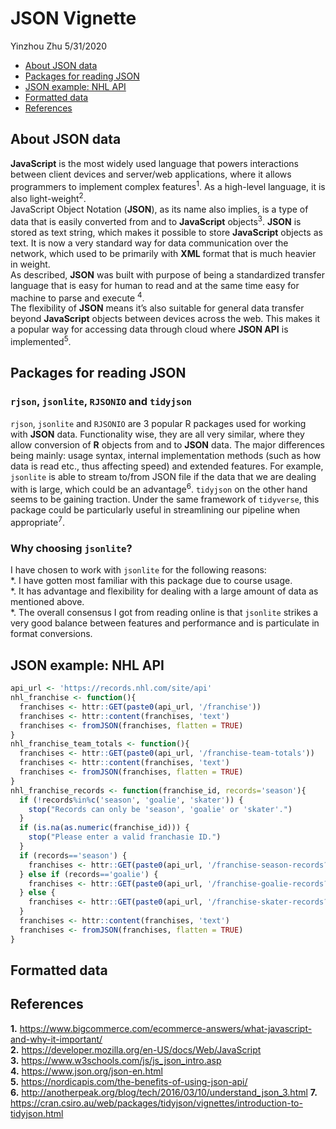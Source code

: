 JSON Vignette
================
Yinzhou Zhu
5/31/2020

  - [About JSON data](#about-json-data)
  - [Packages for reading JSON](#packages-for-reading-json)
  - [JSON example: NHL API](#json-example-nhl-api)
  - [Formatted data](#formatted-data)
  - [References](#references)

## About JSON data

**JavaScript** is the most widely used language that powers interactions
between client devices and server/web applications, where it allows
programmers to implement complex features<sup>1</sup>. As a high-level
language, it is also light-weight<sup>2</sup>.  
JavaScript Object Notation (**JSON**), as its name also implies, is a
type of data that is easily converted from and to **JavaScript**
objects<sup>3</sup>. **JSON** is stored as text string, which makes it
possible to store **JavaScript** objects as text. It is now a very
standard way for data communication over the network, which used to be
primarily with **XML** format that is much heavier in weight.  
As described, **JSON** was built with purpose of being a standardized
transfer language that is easy for human to read and at the same time
easy for machine to parse and execute <sup>4</sup>.  
The flexibility of **JSON** means it’s also suitable for general data
transfer beyond **JavaScript** objects between devices across the web.
This makes it a popular way for accessing data through cloud where
**JSON API** is implemented<sup>5</sup>.

## Packages for reading JSON

### `rjson`, `jsonlite`, `RJSONIO` and `tidyjson`

`rjson`, `jsonlite` and `RJSONIO` are 3 popular R packages used for
working with **JSON** data. Functionality wise, they are all very
similar, where they allow conversion of **R** objects from and to
**JSON** data. The major differences being mainly: usage syntax,
internal implementation methods (such as how data is read etc., thus
affecting speed) and extended features. For example, `jsonlite` is able
to stream to/from JSON file if the data that we are dealing with is
large, which could be an advantage<sup>6</sup>. `tidyjson` on the other
hand seems to be gaining traction. Under the same framework of
`tidyverse`, this package could be particularly useful in streamlining
our pipeline when appropriate<sup>7</sup>.

### Why choosing `jsonlite`?

I have chosen to work with `jsonlite` for the following reasons:  
*. I have gotten most familiar with this package due to course usage.  
*. It has advantage and flexibility for dealing with a large amount of
data as mentioned above.  
\*. The overall consensus I got from reading online is that `jsonlite`
strikes a very good balance between features and performance and is
particulate in format conversions.

## JSON example: NHL API

``` r
api_url <- 'https://records.nhl.com/site/api'
nhl_franchise <- function(){
  franchises <- httr::GET(paste0(api_url, '/franchise'))
  franchises <- httr::content(franchises, 'text')
  franchises <- fromJSON(franchises, flatten = TRUE)
}
nhl_franchise_team_totals <- function(){
  franchises <- httr::GET(paste0(api_url, '/franchise-team-totals'))
  franchises <- httr::content(franchises, 'text')
  franchises <- fromJSON(franchises, flatten = TRUE)
}
nhl_franchise_records <- function(franchise_id, records='season'){
  if (!records%in%c('season', 'goalie', 'skater')) {
    stop("Records can only be 'season', 'goalie' or 'skater'.")
  }
  if (is.na(as.numeric(franchise_id))) {
    stop("Please enter a valid franchasie ID.")
  }
  if (records=='season') {  
    franchises <- httr::GET(paste0(api_url, '/franchise-season-records?cayenneExp=franchiseId=',franchise_id))
  } else if (records=='goalie') {
    franchises <- httr::GET(paste0(api_url, '/franchise-goalie-records?cayenneExp=franchiseId=',franchise_id))
  } else {
    franchises <- httr::GET(paste0(api_url, '/franchise-skater-records?cayenneExp=franchiseId=',franchise_id))
  }
  franchises <- httr::content(franchises, 'text')
  franchises <- fromJSON(franchises, flatten = TRUE)
}
```

## Formatted data

## References

**1.**
<https://www.bigcommerce.com/ecommerce-answers/what-javascript-and-why-it-important/>  
**2.** <https://developer.mozilla.org/en-US/docs/Web/JavaScript>  
**3.** <https://www.w3schools.com/js/js_json_intro.asp>  
**4.** <https://www.json.org/json-en.html>  
**5.** <https://nordicapis.com/the-benefits-of-using-json-api/>  
**6.**
<http://anotherpeak.org/blog/tech/2016/03/10/understand_json_3.html>
**7.**
<https://cran.csiro.au/web/packages/tidyjson/vignettes/introduction-to-tidyjson.html>
